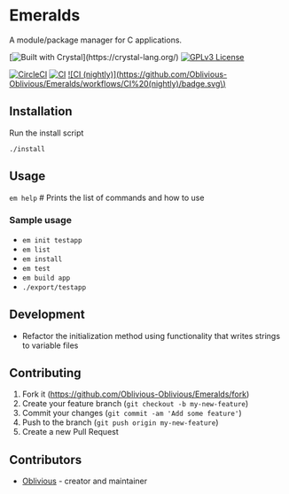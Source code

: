 # Emeralds

A module/package manager for C applications.  

[![Built with Crystal](https://img.shields.io/badge/built%20with-crystal-000000.svg?)](https://crystal-lang.org/)
[![GPLv3 License](https://img.shields.io/badge/license-GPL%20v3-yellow.svg)](./COPYING)

[![CircleCI](https://circleci.com/gh/Oblivious-Oblivious/Emeralds.svg?style=shield)](https://circleci.com/gh/Oblivious-Oblivious/Emeralds)
[![CI](https://github.com/Oblivious-Oblivious/Emeralds/workflows/CI/badge.svg)](https://github.com/Oblivious-Oblivious/Emeralds/actions?query=workflow%3ACI)
[![CI (nightly)](https://github.com/Oblivious-Oblivious/Emeralds/workflows/CI%20(nightly)/badge.svg\)](https://github.com/Oblivious-Oblivious/Emeralds/actions?query=workflow%3A%22CI+%28nightly%29%22)

## Installation

Run the install script

```
./install
```

## Usage

`em help` # Prints the list of commands and how to use

### Sample usage
* `em init testapp`
* `em list`
* `em install`
* `em test`
* `em build app`
* `./export/testapp`

## Development

* Refactor the initialization method using functionality that writes strings to variable files

## Contributing

1. Fork it (<https://github.com/Oblivious-Oblivious/Emeralds/fork>)
2. Create your feature branch (`git checkout -b my-new-feature`)
3. Commit your changes (`git commit -am 'Add some feature'`)
4. Push to the branch (`git push origin my-new-feature`)
5. Create a new Pull Request

## Contributors

- [Oblivious](https://github.com/Oblivious-Oblivious) - creator and maintainer
